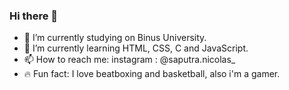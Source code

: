 ### Hi there 👋

- 📖 I’m currently studying on Binus University.
- 🌱 I’m currently learning HTML, CSS, C and JavaScript.
- 📫 How to reach me: instagram : @saputra.nicolas_
- 🔥 Fun fact: I love beatboxing and basketball, also i'm a gamer.

